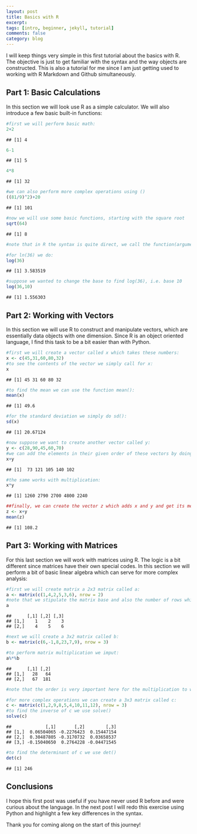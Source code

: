 ```yaml
---
layout: post
title: Basics with R
excerpt: 
tags: [intro, beginner, jekyll, tutorial]
comments: false
category: blog
---
```



I will keep things very simple in this first tutorial about the basics
with R. The objective is just to get familiar with the syntax and the
way objects are constructed. This is also a tutorial for me since I am
just getting used to working with R Markdown and Github simultaneously.

Part 1: Basic Calculations
--------------------------

In this section we will look use R as a simple calculator. We will also
introduce a few basic built-in functions:

``` r
#first we will perform basic math:
2+2
```

    ## [1] 4

``` r
6-1
```

    ## [1] 5

``` r
4*8
```

    ## [1] 32

``` r
#we can also perform more complex operations using ()
((81/9)^2)+20
```

    ## [1] 101

``` r
#now we will use some basic functions, starting with the square root
sqrt(64)
```

    ## [1] 8

``` r
#note that in R the syntax is quite direct, we call the function(argument)

#for ln(36) we do:
log(36)
```

    ## [1] 3.583519

``` r
#suppose we wanted to change the base to find log(36), i.e. base 10
log(36,10)
```

    ## [1] 1.556303

Part 2: Working with Vectors
----------------------------

In this section we will use R to construct and manipulate vectors, which
are essentially data objects with one dimension. Since R is an object
oriented language, I find this task to be a bit easier than with Python.

``` r
#first we will create a vector called x which takes these numbers: 
x <- c(45,31,60,80,32)
#to see the contents of the vector we simply call for x:
x
```

    ## [1] 45 31 60 80 32

``` r
#to find the mean we can use the function mean():
mean(x)
```

    ## [1] 49.6

``` r
#for the standard deviation we simply do sd():
sd(x)
```

    ## [1] 20.67124

``` r
#now suppose we want to create another vector called y:
y <- c(28,90,45,60,70)
#we can add the elements in their given order of these vectors by doing:
x+y
```

    ## [1]  73 121 105 140 102

``` r
#the same works with multiplication:
x*y
```

    ## [1] 1260 2790 2700 4800 2240

``` r
##finally, we can create the vector z which adds x and y and get its mean:
z <- x+y
mean(z)
```

    ## [1] 108.2

Part 3: Working with Matrices
--------------------------

For this last section we will work with matrices using R. The logic is a
bit different since matrices have their own special codes. In this
section we will perform a bit of basic linear algebra which can serve
for more complex analysis:

``` r
#first we will create matrix a 2x3 matrix called a:
a <- matrix(c(1,4,2,5,3,6), nrow = 2)
#note that we stipulate the matrix base and also the number of rows which shows in the following:
a
```

    ##      [,1] [,2] [,3]
    ## [1,]    1    2    3
    ## [2,]    4    5    6

``` r
#next we will create a 3x2 matrix called b:
b <- matrix(c(6,-1,8,23,7,9), nrow = 3)

#to perform matrix multiplication we imput:
a%*%b
```

    ##      [,1] [,2]
    ## [1,]   28   64
    ## [2,]   67  181

``` r
#note that the order is very important here for the multiplication to work

#for more complex operations we can create a 3x3 matrix called c:
c <- matrix(c(1,2,9,8,5,4,10,11,12), nrow = 3)
#to find the inverse of c we use solve()
solve(c)
```

    ##             [,1]       [,2]        [,3]
    ## [1,]  0.06504065 -0.2276423  0.15447154
    ## [2,]  0.30487805 -0.3170732  0.03658537
    ## [3,] -0.15040650  0.2764228 -0.04471545

``` r
#to find the determinant of c we use det()
det(c)
```

    ## [1] 246

Conclusions
-----------

I hope this first post was useful if you have never used R before and
were curious about the language. In the next post I will redo this
exercise using Python and highlight a few key differences in the syntax.


Thank you for coming along on the start of this journey!

